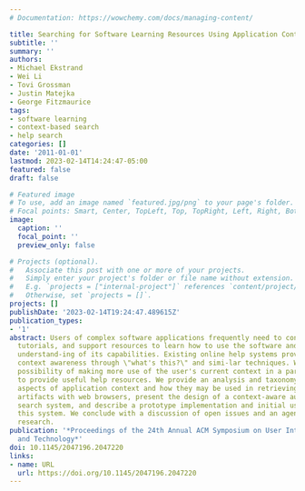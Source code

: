 ```yaml
---
# Documentation: https://wowchemy.com/docs/managing-content/

title: Searching for Software Learning Resources Using Application Context
subtitle: ''
summary: ''
authors:
- Michael Ekstrand
- Wei Li
- Tovi Grossman
- Justin Matejka
- George Fitzmaurice
tags:
- software learning
- context-based search
- help search
categories: []
date: '2011-01-01'
lastmod: 2023-02-14T14:24:47-05:00
featured: false
draft: false

# Featured image
# To use, add an image named `featured.jpg/png` to your page's folder.
# Focal points: Smart, Center, TopLeft, Top, TopRight, Left, Right, BottomLeft, Bottom, BottomRight.
image:
  caption: ''
  focal_point: ''
  preview_only: false

# Projects (optional).
#   Associate this post with one or more of your projects.
#   Simply enter your project's folder or file name without extension.
#   E.g. `projects = ["internal-project"]` references `content/project/deep-learning/index.md`.
#   Otherwise, set `projects = []`.
projects: []
publishDate: '2023-02-14T19:24:47.489615Z'
publication_types:
- '1'
abstract: Users of complex software applications frequently need to consult documentation,
  tutorials, and support resources to learn how to use the software and further their
  understand-ing of its capabilities. Existing online help systems provide limited
  context awareness through \"what's this?\" and simi-lar techniques. We examine the
  possibility of making more use of the user's current context in a particular application
  to provide useful help resources. We provide an analysis and taxonomy of various
  aspects of application context and how they may be used in retrieving software help
  artifacts with web browsers, present the design of a context-aware augmented web
  search system, and describe a prototype implementation and initial user study of
  this system. We conclude with a discussion of open issues and an agenda for further
  research.
publication: '*Proceedings of the 24th Annual ACM Symposium on User Interface Software
  and Technology*'
doi: 10.1145/2047196.2047220
links:
- name: URL
  url: https://doi.org/10.1145/2047196.2047220
---
```

